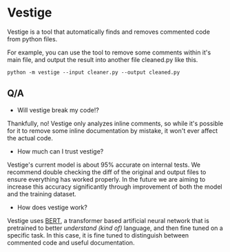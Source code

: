 # Vestige

Vestige is a tool that automatically finds and removes commented code from python files.

For example, you can use the tool to remove some comments within it's main file, and output the result into another file cleaned.py like this.
```
python -m vestige --input cleaner.py --output cleaned.py
```

## Q/A
- Will vestige break my code!?

Thankfully, no! Vestige only analyzes inline comments, so while it's possible for it to remove some inline documentation by mistake, it won't ever affect the actual code.
- How much can I trust vestige?

Vestige's current model is about 95% accurate on internal tests.  We recommend double checking the diff of the original and output files to ensure everything has worked properly.  In the future we are aiming to increase this accuracy significantly through improvement of both the model and the training dataset.

- How does vestige work?

Vestige uses [BERT](https://arxiv.org/abs/1810.04805), a transformer based artificial neural network that is pretrained to better *understand (kind of)* language, and then fine tuned on a specific task.  In this case, it is fine tuned to distinguish between commented code and useful documentation.
